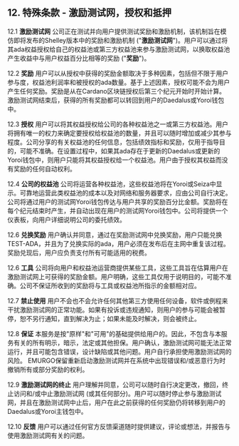 ## 12. 特殊条款 - 激励测试网，授权和抵押

12.1 **激励测试网** 公司正在测试并向用户提供测试奖励和激励机制，该机制旨在模仿即将发布的Shelley版本中的奖励和激励机制 ("**激励测试网**")。用户可以通过将其ada权益授权给自己的权益池或第三方权益池来参与激励测试网，以换取权益池产生收益中与用户权益百分比相等的奖励 ("**奖励**")。

12.2 **奖励** 用户可以从授权中获得的奖励金额取决于多种因素，包括但不限于用户参与度，权益池利润率和被授权的ada数量。基于上述因素，授权可能不会为用户产生任何奖励。奖励是从在Cardano区块链授权后第三个纪元开始时开始计算。激励测试网结束后，获得的所有奖励都可以转回到用户的Daedalus或Yoroi钱包中。

12.3 **授权** 用户可以将其权益授权给公司的各种权益池之一或第三方权益池。用户将拥有唯一的权力来确定要授权给权益池的数量，并且可以随时增加或减少其参与程度。公司分享的有关权益池的任何信息，包括绩效指标和奖励，仅用于指导目的，可能不准确。在设置过程中，如果其ada存在于更新的Daedalus或更新的Yoroi钱包中，则用户只能将其权益授权给一个权益池。用户由于授权其权益而没有奖励的任何自动权利。

12.4 **公司的权益池** 公司将运营各种权益池，这些权益池将在Yoroi或Seiza中显示。可靠地运营此类权益池的成本以及对网络和服务器要求，应由公司自行决定。公司将通过用户的测试网Yoroi钱包传达与用户共享的奖励百分比金额。奖励将在每个纪元结束时产生，并自动出现在用户的测试网Yoroi钱包中。公司将提供一个仪表板，向用户详细说明公司的委托绩效。

12.6 **兑换奖励** 用户确认并同意，通过在奖励测试网中兑换奖励，用户只能兑换TEST-ADA，并且为了兑换实际的ada，用户必须在发布后在主网中重复该过程。奖励兑现后，用户应负责支付所有可能适用的税费。

12.6 **工具** 公司将向用户和权益池运营商提供某些工具，这些工具旨在估算用户在激励测试网上可获得的奖励金额。用户明确，这些工具仅用于说明目的，可能不准确。公司不保证所收到的奖励将与工具或权益池所指示的金额相对应。

12.7 **禁止使用** 用户不会也不会允许任何其他第三方使用任何设备，软件或例程来干扰激励测试网的正常功能。如果有投诉或违规通知，则用户的参与可能会被暂停，恕不另行通知，直到解决为止；如果未能及时解决，则会被终止。

12.8 **保证** 本服务是按"原样"和"可用"的基础提供给用户的。因此，不包含与本服务有关的所有明示，暗示，法定或其他担保。用户确认，激励测试网可能无法正常运行，并且可能包含错误，设计缺陷或其他问题。用户自行承担使用激励测试网的风险。 EMURGO保留重新启动激励测试网并在系统中出现错误和/或恶意行为时撤销所有或部分奖励的权利。

12.9 **激励测试网的终止** 用户理解并同意，公司可以随时自行决定更改，撤回，终止访问和/或中止激励测试网 (或其任何部分)。用户可以随时停止参与激励测试网，并且在激励测试网中止后，用户在此之前获得的任何奖励仍将转移到用户的Daedalus或Yoroi主钱包中。

12.10 **反馈** 用户可以通过任何官方反馈渠道随时提供建议，评论或想法，并报告与使用激励测试网有关的问题。
